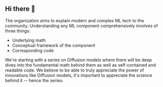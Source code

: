 ## Hi there 👋

The organization aims to explain modern and complex ML tech to the community. Understanding any ML component comprehensively involves of three things:

* Underlying math
* Conceptual framework of the component
* Corresponding code 

We're starting with a series on Diffusion models where there will be deep dives into the fundamental math behind them as well as self-contained and readable code. 
We believe to be able to truly appreciate the power of innovations like Diffusion models, it's important to appreciate the science behind it -- hence the
series. 
